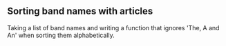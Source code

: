 ## Sorting band names with articles

Taking a list of band names and writing a function that ignores 'The, A and An' when sorting them alphabetically.

